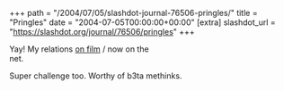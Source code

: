 +++
path = "/2004/07/05/slashdot-journal-76506-pringles/"
title = "Pringles"
date = "2004-07-05T00:00:00+00:00"
[extra]
slashdot_url = "https://slashdot.org/journal/76506/pringles"
+++

<p>Yay! My relations <a href="http://www.pringle.demon.co.uk/">on film</a> / now on the<br>net.</p>
<p>Super challenge too. Worthy of b3ta methinks.</p>

